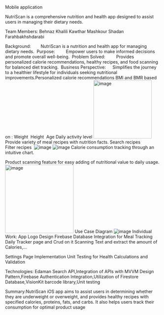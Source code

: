 Mobile application

NutriScan is a comprehensive nutrition and health app designed to assist users in managing their dietary needs.

Team Members:
Behnaz Khalili
Kawthar Mashkour
Shadan Farahbakhshdarabi

Background: 
  NutriScan is a nutrition and health app for managing dietary needs. 
Purpose: 
  Empower users to make informed decisions and promote overall well-being. 
Problem Solved: 
  Provides personalized calorie recommendations, healthy recipes, and food scanning for balanced diet tracking. 
Business Perspective:
  Simplifies the journey to a healthier lifestyle for individuals seeking nutritional improvements.Personalized calorie recommendations
BMI and BMR based on :
Weight 
Height 
Age
Daily activity level
<img width="189" alt="image" src="https://github.com/behnazkhalili84/2024-IOS-NutritionApp/assets/89276106/186ad21f-9814-41dc-814f-a935ab393f8b">
Provide variety of meal recipes with nutrition facts.
Search recipes
Filter recipes 
![image](https://github.com/behnazkhalili84/2024-IOS-NutritionApp/assets/89276106/0e128cc9-2d80-40d3-8078-08bedc3a2032)
![image](https://github.com/behnazkhalili84/2024-IOS-NutritionApp/assets/89276106/d2f2039b-e253-4150-b997-55d00209affa)
Calorie consumption tracking through an intuitive chart.

Product scanning feature for easy adding of nutritional value to daily usage.
<img width="222" alt="image" src="https://github.com/behnazkhalili84/2024-IOS-NutritionApp/assets/89276106/6bee37bb-5d94-4107-a67e-a9d8576e9cba">
Use Case Diagram
![image](https://github.com/behnazkhalili84/2024-IOS-NutritionApp/assets/89276106/7b5c31d8-59f7-4453-978c-89d0b4c53ae7)
Individual Work:
App Logo Design
Firebase Database Integration for Meal Tracking 
Daily Tracker page and Crud on it
Scanning Text and extract the amount of Calories,...

Settings Page Implementation
Unit Testing for Health Calculations and Validation

Technologies:
Edaman Search API,Integration of APIs with MVVM Design Pattern,Firebase Authentication Integration,Utilization of Firestore Database,VisionKit barcode library,Unit testing

Summary:NutriScan iOS app aims to assist users in determining whether they are underweight or overweight, and provides healthy recipes with specified calories, proteins, fats, and carbs. It also helps users track their consumption for optimal product usage





